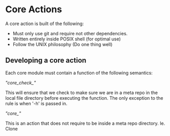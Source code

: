 # Core Actions

A core action is built of the following:

- Must only use git and require not other dependencies.
- Written entirely inside POSIX shell (for optimal use)
- Follow the UNIX philosophy (Do one thing well)

##  Developing a core action

Each core module must contain a function of the following semantics:

*"core_check_<action>"*

This will ensure that we check to make sure we are in a meta repo in the local
file directory before executing the function.
The only exception to the rule is when '-h' is passed in.

*"core_<action>"*

This is an action that does not require to be inside a meta repo directory.
Ie. Clone
